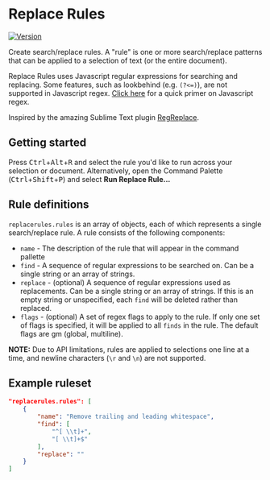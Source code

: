 # Replace Rules

[![Version](https://vsmarketplacebadge.apphb.com/version/bhughes339.replacerules.svg)](https://marketplace.visualstudio.com/items?itemName=bhughes339.replacerules)

Create search/replace rules. A "rule" is one or more search/replace patterns that can be applied to a selection of text (or the entire document).

Replace Rules uses Javascript regular expressions for searching and replacing. Some features, such as lookbehind (e.g. `(?<=)`), are not supported in Javascript regex. [Click here](https://developer.mozilla.org/en-US/docs/Web/JavaScript/Guide/Regular_Expressions) for a quick primer on Javascript regex.

Inspired by the amazing Sublime Text plugin [RegReplace](https://github.com/facelessuser/RegReplace).

## Getting started

Press <kbd>Ctrl</kbd>+<kbd>Alt</kbd>+<kbd>R</kbd> and select the rule you'd like to run across your selection or document. Alternatively, open the Command Palette (<kbd>Ctrl</kbd>+<kbd>Shift</kbd>+<kbd>P</kbd>) and select **Run Replace Rule...**

## Rule definitions

`replacerules.rules` is an array of objects, each of which represents a single search/replace rule. A rule consists of the following components:

- `name` - The description of the rule that will appear in the command pallette
- `find` - A sequence of regular expressions to be searched on. Can be a single string or an array of strings.
- `replace` - (optional) A sequence of regular expressions used as replacements. Can be a single string or an array of strings. If this is an empty string or unspecified, each `find` will be deleted rather than replaced.
- `flags` - (optional) A set of regex flags to apply to the rule. If only one set of flags is specified, it will be applied to all `finds` in the rule. The default flags are gm (global, multiline).

**NOTE:** Due to API limitations, rules are applied to selections one line at a time, and newline characters (`\r` and `\n`) are not supported.

## Example ruleset

```json
"replacerules.rules": [
    {
        "name": "Remove trailing and leading whitespace",
        "find": [
            "^[ \\t]+",
            "[ \\t]+$"
        ],
        "replace": ""
    }
]
```
